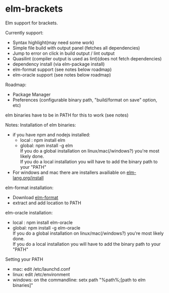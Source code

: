 elm-brackets
============

Elm support for brackets.  

Currently support:  
- Syntax highlight(may need some work)
- Simple file build with output panel (fetches all dependencies)
- Jump to error on click in build output / lint output
- Quasilint (compiler output is used as lint)(does not fetch dependencies)
- dependency install (via elm-package install)
- elm-format support (see notes below roadmap)
- elm-oracle support (see notes below roadmap)

Roadmap:  
- Package Manager
- Preferences (configurable binary path, "build/format on save" option, etc)

elm binaries have to be in PATH for this to work (see notes)  

Notes:
Installation of elm binaries:
- if you have npm and nodejs installed:
    - local : npm install elm
    - global: npm install -g elm  
    If you do a global installation on linux/mac(/windows?) you're most likely done.  
    If you do a local installation you will have to add the binary path to your "PATH"  
- For windows and mac there are installers availiable on [elm-lang.org/install](http://elm-lang.org/install)  

elm-format installation:  
- Download [elm-format](https://github.com/avh4/elm-format) 
- extract and add location to PATH

elm-oracle installation:  
- local : npm install elm-oracle
- global: npm install -g elm-oracle  
If you do a global installation on linux/mac(/windows?) you're most likely done.  
If you do a local installation you will have to add the binary path to your "PATH"  

Setting your PATH  
- mac: edit /etc/launchd.conf
- linux: edit /etc/environment
- windows: on the commandline: setx path "%path%;[path to elm binaries]"
    